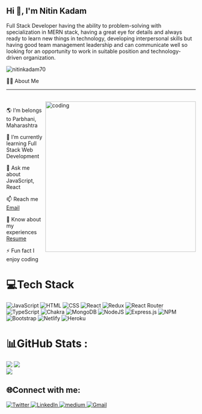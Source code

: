 <h2>Hi 👋, I'm Nitin Kadam</h2> 

Full Stack Developer having the ability to problem-solving with specialization in MERN stack, having a great eye for details and always ready to learn new things in technology, developing interpersonal skills but having good team management leadership and can communicate well so looking for an opportunity to work in suitable position and technology-driven organization.
<p align="left"> <img src="https://komarev.com/ghpvc/?username=nitinkadam70&label=Profile%20views&color=0e75b6&style=flat" alt="nitinkadam70" /> </p>

🙋‍♂️ About Me 

<hr/>

<br/>
<img align="right" alt="coding" width="400" src="https://user-images.githubusercontent.com/56001279/169039511-a3887a25-f6aa-449c-a269-82372aaa8618.gif"/>


🌎 I’m belongs to Parbhani, Maharashtra

🌱 I’m currently learning Full Stack Web Development

💬 Ask me about JavaScript, React

📫 Reach me <a href="mailto:nitinakadam1999@gmail.com">Email</a> 

📄 Know about my experiences <a href="https://drive.google.com/file/d/1xKs9q5SYS-FzsanSe4zaKVEoz4h0lqmO/view">Resume</a> 

⚡ Fun fact I enjoy coding

# 💻Tech Stack
![JavaScript](https://img.shields.io/badge/javascript-%23323330.svg?style=for-the-badge&logo=javascript&logoColor=%23F7DF1E) 
![HTML](https://img.shields.io/badge/html-%23E34F26.svg?style=for-the-badge&logo=html5&logoColor=white) 
![CSS](https://img.shields.io/badge/css-%231572B6.svg?style=for-the-badge&logo=css3&logoColor=white)
![React](https://img.shields.io/badge/react-%2320232a.svg?style=for-the-badge&logo=react&logoColor=%2361DAFB)
![Redux](https://img.shields.io/badge/redux-%23593d88.svg?style=for-the-badge&logo=redux&logoColor=white) 
![React Router](https://img.shields.io/badge/React_Router-CA4245?style=for-the-badge&logo=react-router&logoColor=white) 
![TypeScript](https://img.shields.io/badge/typescript-%23007ACC.svg?style=for-the-badge&logo=typescript&logoColor=white)
![Chakra](https://img.shields.io/badge/chakra-%234ED1C5.svg?style=for-the-badge&logo=chakraui&logoColor=white) 
![MongoDB](https://img.shields.io/badge/MongoDB-%234ea94b.svg?style=for-the-badge&logo=mongodb&logoColor=white)
![NodeJS](https://img.shields.io/badge/node.js-6DA55F?style=for-the-badge&logo=node.js&logoColor=white) 
![Express.js](https://img.shields.io/badge/express.js-%23404d59.svg?style=for-the-badge&logo=express&logoColor=%2361DAFB)
![NPM](https://img.shields.io/badge/NPM-%23000000.svg?style=for-the-badge&logo=npm&logoColor=white) 
![Bootstrap](https://img.shields.io/badge/bootstrap-%23563D7C.svg?style=for-the-badge&logo=bootstrap&logoColor=white)
![Netlify](https://img.shields.io/badge/netlify-%23000000.svg?style=for-the-badge&logo=netlify&logoColor=#00C7B7) 
![Heroku](https://img.shields.io/badge/heroku-%23430098.svg?style=for-the-badge&logo=heroku&logoColor=white) 

# 📊GitHub Stats :
![](https://github-readme-stats.vercel.app/api?username=nitinkadam70&theme=react&hide_border=true&include_all_commits=false&count_private=false)
![](https://github-readme-streak-stats.herokuapp.com/?user=nitinkadam70&theme=react&hide_border=true)<br/>
![](https://github-readme-stats.vercel.app/api/top-langs/?username=nitinkadam70&theme=react&hide_border=true&include_all_commits=false&count_private=false&layout=compact)
<br/>

## 🌐Connect with me:
<p>
    <a href="https://twitter.com/nitinkadam70" target="_open">
        <img alt="Twitter" src="https://img.shields.io/badge/twitter-%231DA1F2.svg?&style=for-the-badge&logo=twitter&logoColor=white" />
    </a>
    <a href="https://www.linkedin.com/in/nitin-kadam-6612831b3" target="_open">
        <img alt="LinkedIn" src="https://img.shields.io/badge/linkedin-%230077B5.svg?&style=for-the-badge&logo=linkedin&logoColor=white" />
    </a> 
  <a href="https://medium.com/@nitinkadam70" target="_open">
        <img alt="medium" src="https://img.shields.io/badge/medium-%2312100E?style=for-the-badge&logo=medium&logoColor" />
    </a>
  <a href="mailto:nitinakadam1999@gmail.com" target="_open">
        <img alt="Gmail" src="https://img.shields.io/badge/Gmail-D14836?style=for-the-badge&logo=gmail&logoColor=white" />
    </a>
  
</p>




